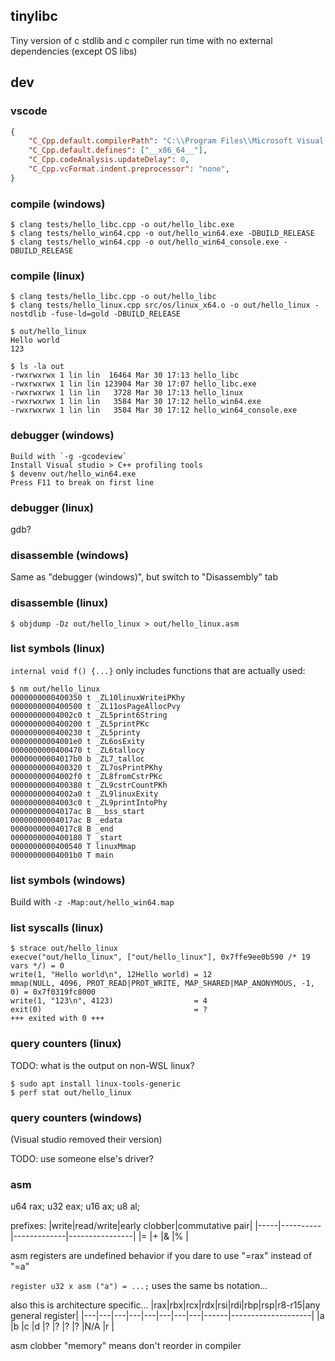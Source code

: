 ## tinylibc

Tiny version of c stdlib and c compiler run time with no external dependencies (except OS libs)

## dev

### vscode
```json
{
    "C_Cpp.default.compilerPath": "C:\\Program Files\\Microsoft Visual Studio\\2022\\Community\\VC\\Tools\\Llvm\\x64\\bin\\clang.exe",
    "C_Cpp.default.defines": ["__x86_64__"],
    "C_Cpp.codeAnalysis.updateDelay": 0,
    "C_Cpp.vcFormat.indent.preprocessor": "none",
}
```

### compile (windows)
```
$ clang tests/hello_libc.cpp -o out/hello_libc.exe
$ clang tests/hello_win64.cpp -o out/hello_win64.exe -DBUILD_RELEASE
$ clang tests/hello_win64.cpp -o out/hello_win64_console.exe -DBUILD_RELEASE
```

### compile (linux)
```
$ clang tests/hello_libc.cpp -o out/hello_libc
$ clang tests/hello_linux.cpp src/os/linux_x64.o -o out/hello_linux -nostdlib -fuse-ld=gold -DBUILD_RELEASE
```
```
$ out/hello_linux
Hello world
123
```
```
$ ls -la out
-rwxrwxrwx 1 lin lin  16464 Mar 30 17:13 hello_libc
-rwxrwxrwx 1 lin lin 123904 Mar 30 17:07 hello_libc.exe
-rwxrwxrwx 1 lin lin   3728 Mar 30 17:13 hello_linux
-rwxrwxrwx 1 lin lin   3584 Mar 30 17:12 hello_win64.exe
-rwxrwxrwx 1 lin lin   3584 Mar 30 17:12 hello_win64_console.exe
```

### debugger (windows)
```
Build with `-g -gcodeview`
Install Visual studio > C++ profiling tools
$ devenv out/hello_win64.exe
Press F11 to break on first line
```

### debugger (linux)
gdb?

### disassemble (windows)
Same as "debugger (windows)", but switch to "Disassembly" tab

### disassemble (linux)
```
$ objdump -Dz out/hello_linux > out/hello_linux.asm
```

### list symbols (linux)
`internal void f() {...}` only includes functions that are actually used:
```
$ nm out/hello_linux
0000000000400350 t _ZL10linuxWriteiPKhy
0000000000400500 t _ZL11osPageAllocPvy
00000000004002c0 t _ZL5print6String
0000000000400200 t _ZL5printPKc
0000000000400230 t _ZL5printy
00000000004001e0 t _ZL6osExity
0000000000400470 t _ZL6tallocy
00000000004017b0 b _ZL7_talloc
0000000000400320 t _ZL7osPrintPKhy
00000000004002f0 t _ZL8fromCstrPKc
0000000000400380 t _ZL9cstrCountPKh
00000000004002a0 t _ZL9linuxExity
00000000004003c0 t _ZL9printIntoPhy
00000000004017ac B __bss_start
00000000004017ac B _edata
00000000004017c8 B _end
0000000000400180 T _start
0000000000400540 T linuxMmap
00000000004001b0 T main
```
### list symbols (windows)
Build with `-z -Map:out/hello_win64.map`

### list syscalls (linux)
```
$ strace out/hello_linux
execve("out/hello_linux", ["out/hello_linux"], 0x7ffe9ee0b590 /* 19 vars */) = 0
write(1, "Hello world\n", 12Hello world) = 12
mmap(NULL, 4096, PROT_READ|PROT_WRITE, MAP_SHARED|MAP_ANONYMOUS, -1, 0) = 0x7f0319fc8000
write(1, "123\n", 4123)                  = 4
exit(0)                                  = ?
+++ exited with 0 +++
```

### query counters (linux)
TODO: what is the output on non-WSL linux?
```
$ sudo apt install linux-tools-generic
$ perf stat out/hello_linux
```

### query counters (windows)
(Visual studio removed their version)

TODO: use someone else's driver?

### asm
u64 rax; u32 eax; u16 ax; u8 al;

prefixes:
|write|read/write|early clobber|commutative pair|
|-----|----------|-------------|----------------|
|=    |+         |&            |%               |

asm registers are undefined behavior if you dare to use "=rax" instead of "=a"

`register u32 x asm ("a") = ...;` uses the same bs notation...

also this is architecture specific...
|rax|rbx|rcx|rdx|rsi|rdi|rbp|rsp|r8-r15|any general register|
|---|---|---|---|---|---|---|---|------|--------------------|
|a  |b  |c  |d  |?  |?  |?  |?  |N/A   |r                   |

asm clobber "memory" means don't reorder in compiler
